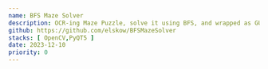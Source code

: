 ```yaml
---
name: BFS Maze Solver
description: OCR-ing Maze Puzzle, solve it using BFS, and wrapped as GUI Program.
github: https://github.com/elskow/BFSMazeSolver
stacks: [ OpenCV,PyQT5 ]
date: 2023-12-10
priority: 0
---
```

